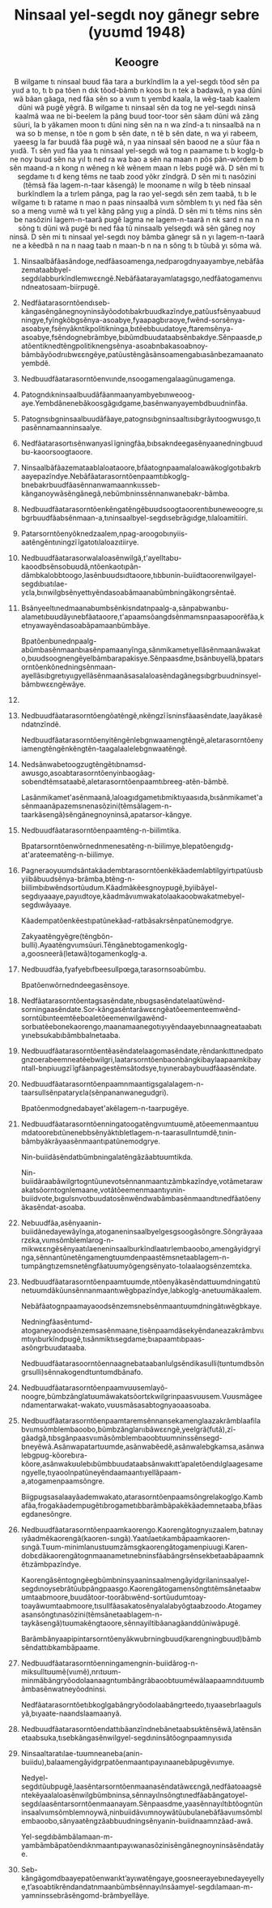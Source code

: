 <h1 align='center'>Ninsaal yel-segdɩ noy gãnegr sebre (yʊʊmd 1948)</h1>
<h2 align='center'>Keoogre</h2>
<p align='center'>B wilgame tɩ ninsaal bʊʊd fãa tara a burkĩndlim la a yel-segdɩ tõod sẽn pa yɩɩd a to, tɩ b pa tõen n dɩk tõod-bãmb n koos bɩ n tek a badawã, n yaa dũni wã bãan gãaga, ned fãa sẽn so a vɩɩm tɩ yembd kaala, la wẽg-taab kaalem dũni wã pʊgẽ yẽgrã.
B wilgame tɩ ninsaal sẽn da tog ne yel-segdɩ ninsã kaalmã waa ne bi-beelem la pãng buud toor-toor sẽn sãam dũni wã zãng sũuri, la b yãkamen moon tɩ dũni ning sẽn na n wa zĩnd-a tɩ ninsaalbã na n wa so b mense, n tõe n gom b sẽn date, n tẽ b sẽn date, n wa yi rabeem, yaeesg la far buudã fãa pʊgẽ wã, n yaa ninsaal sẽn baood ne a sũur fãa n yɩɩdã.
Tɩ sẽn yɩɩd fãa yaa tɩ ninsaal yel-segdɩ wã tog n paamame tɩ b koglg-b ne noy buud sẽn na yɩl tɩ ned ra wa bao a sẽn na maan n põs pãn-wõrdem b sẽn maand-a n kong n wẽneg n kẽ wẽnem maan n lebs pʊgẽ wã.
D sẽn mi tɩ segdame tɩ d keng tẽms ne taab zood yõkr zĩndgrã.
D sẽn mi tɩ nasõzini (tẽmsã fãa lagem-n-taar kãsengã) le mooname n wilg b tẽeb ninsaal burkĩndlem la a tɩrlem pãnga, pag la rao yel-segdɩ sẽn zem taabã, tɩ b le wilgame tɩ b ratame n mao n paas ninsaalbã vɩɩm sõmblem tɩ yɩ ned fãa sẽn so a meng vɩɩmẽ wã tɩ yel kãng pãng yɩɩg a pĩndã.
D sẽn mi tɩ tẽms nins sẽn be nasõzini lagem-n-taarã pʊgẽ lagma ne lagem-n-taarã n nk sard n na n sõng tɩ dũni wã pʊgẽ bɩ ned fãa tũ ninsaalb yelsegdɩ wã sẽn gãneg noy ninsã.
D sẽn mi tɩ ninsaal yel-segdɩ noy bãmba gãnegr sã n yɩ lagem-n-taarã ne a kẽedbã n na n naag taab n maan-b n na n sõng tɩ b tũubã yɩ sõma wã.</p>
<ol>
  <li>
    <p>Ninsaalbãfãasãndoge,nedfãasoamenga,nedparogdnyaayambye,nebãfãazemataabbyel-segdɩlabburkĩndlemwɛɛngẽ.Nebãfãatarayamlatagsgo,nedfãatogamenvɩɩndneatosaam-biirpʊgẽ.</p>
  </li>
  <li>
    <p>Nedfãatarasorntõendɩseb-kãngasẽngãnegnoyninsãyõodotɩbakrbuudkazĩndye,patũusfsẽnyaabuudningye,fyĩngkõbgsẽnya-asoabye,fyaapagbɩraoye,fwẽnd-sorsẽnya-asoabye,fsẽnyãkntikpolitikninga,bɩtẽebbuudatoye,ftaremsẽnya-asoabye,fsẽndognebrãmbye,bɩbũmdbuudataabsẽnbakdye.Sẽnpaasde,patõentiknedtẽngpolitiknengsẽnya-asoabnbakasoabnoy-bãmbãyõodrɩɩbwɛɛngẽye,patũustẽngãsãnsoamengabɩasãnbezamaanatoyembdẽ.</p>
  </li>
  <li>
    <p>Nedbuudfãatarasorntõenvɩɩnde,nsoogamengalaagũnugamenga.</p>
  </li>
  <li>
    <p>Patogndɩkninsaalbuudãfãanmaanyambyebɩnweoog-aye.Yembdãnenebãkoosgãgɩdgame,basẽnwanyayembdbuudninfãa.</p>
  </li>
  <li>
    <p>Patognsɩbgninsaalbuudãfãaye,patognsɩbgninsaaltɩsɩbgrãyɩtoogwʊsgo,tɩpasẽnnamaanninsaalye.</p>
  </li>
  <li>
    <p>Nedfãatarasortɩsẽnwanyasĩĩgningfãa,bɩbsakndeegasẽnyaanedningbuudbʊ-kaoorsoogtaoore.</p>
  </li>
  <li>
    <p>Ninsaalbãfãazemataablaloataoore,bfãatognpaamalaloawãkoglgotɩbakrbaayepazĩndye.Nebãfãatarasorntõenpaamtɩbkoglg-bnebakrbuudfãasẽnnanwamaannkɩɩsseb-kãnganoywãsẽngãnegã,nebũmbninssẽnnanwanebakr-bãmba.</p>
  </li>
  <li>
    <p>Nedbuudfãatarasorntõenkẽngatẽngẽbʊʊdsoogtaoorentɩbʊneweoogre,sɩbgrbuudfãabsẽnmaan-a,tɩninsaalbyel-segdɩsebrãgɩdge,tɩlaloamitiiri.</p>
  </li>
  <li>
    <p>Patarsorntõenyõknedzaalem,npag-aroogobɩnyiis-aatẽngẽntɩningzĩĩgatotɩlaloazɩtiirye.</p>
  </li>
  <li>
    <p>Nedbuudfãatarasorwalaloasẽnwilgã,t'ayelltabʊ-kaoodbsẽnsobʊʊdã,ntõenkaotɩpãn-dãmbkalobbtoogo,lasẽnbʊʊdsɩdtaoore,tɩbbʊnin-buiidtaoorenwilgayel-segdɩbɩatɩlae-yɛla,bɩnwilgbsẽnyettɩyẽndasoabãmaanabũmbningãkongrsẽntaẽ.</p>
  </li>
  <li>
    <p>Bsãnyeeltɩnedmaanabʊmbsẽnkisndatnpaalg-a,sãnpabwanbʊ-alametɩbʊʊdãyɩnebfãataoore,t'apaamsõangdsẽnmamsnpaasapoorẽfãa,ketnyawayẽndasoabãpamaanbũmbãye.</p>
    <p>Bpatõenbʊnednpaalg-abũmbasẽnmaanbɩasẽnpamaanyĩnga,sãnmikametɩyellãsẽnmaanãwakato,bʊʊdsoognengẽyelbãmbarapakisye.Sẽnpaasdme,bsãnbʊyellã,bpatarsorntõenkõnedningsẽnmaan-ayellãsɩbgretɩyɩɩgyellãsẽnmaanãsasalaloasẽndagãnegsɩbgrbuudninsyel-bãmbwɛɛngẽwãye.</p>
  </li>
  <li>
    <p></p>
  </li>
  <li>
    <p>Nedbuudfãatarasorntõengõatẽngẽ,nkẽngzĩĩsninsfãaasẽndate,laayãkasẽndatnzĩndẽ.</p>
    <p>Nedbuudfãatarasorntõenyitẽngẽnlebgnwaamengtẽngẽ,aletarasorntõenyiamengtẽngẽnkẽngtẽn-taagalaalelebgnwaatẽngẽ.</p>
  </li>
  <li>
    <p>Nedsãnwabetoogzugtẽngẽtɩbnamsd-awʊsgo,asoabtarasorntõenyinbaogãag-sobendtẽmsataabẽ,aletarasorntõenpaamtɩbreeg-atẽn-bãmbẽ.</p>
    <p>Lasãnmikamet'asẽnmaanã,laloagɩdgametɩbmiktɩyaasɩda,bɩsãnmikamet'asẽnmaanãpazemsnenasõzini(tẽmsãlagem-n-taarkãsengã)sẽngãnegnoyninsã,apatarsor-kãngye.</p>
  </li>
  <li>
    <p>Nedbuudfãatarasorntõenpaamtẽng-n-biilimtika.</p>
    <p>Bpatarsorntõenwõrnednmenesatẽng-n-biilimye,blepatõengɩdg-at'arateematẽng-n-biilimye.</p>
  </li>
  <li>
    <p>Pagneraoyʊʊmdsãntakãadembtarasorntõenkẽkãademlabtilgyirtɩpatũusbyiibãbuudsẽnya-brãmba,btẽng-n-biilimbɩbwẽndsortũudum.Kãadmãkẽesgnoypʊgẽ,byiibãyel-segdɩyaaaye,payɩɩdtoye,kãadmãvɩɩmwakatolaakaoobwakatmebyel-segdɩwãyaaye.</p>
    <p>Kãadempatõenkẽestɩpatũnekãad-ratbãsakrsẽnpatũnemodgrye.</p>
    <p>Zakyaatẽngyẽgre(tẽngbõn-bulli).Ayaatẽngvɩɩmsũuri.Tẽngãnebtogamenkoglg-a,goosneerã(letawã)togamenkoglg-a.</p>
  </li>
  <li>
    <p>Nedbuudfãa,fyafyebɩfbeesullpœga,tarasornsoabũmbu.</p>
    <p>Bpatõenwõrnedndeegasẽnsoye.</p>
  </li>
  <li>
    <p>Nedfãatarasorntõentagsasẽndate,nbʊgsasẽndatelaatũwẽnd-sorningaasẽndate.Sor-kãngasẽntarãwɛɛngẽatõeementeemwẽnd-sorntũbɩnteemtẽeboaletõeemenwilgawẽnd-sorbɩatẽebonekaorengo,maanamaanegotɩyɩyẽndaayebɩnnaagneataabatɩyɩnebsʊkabɩbãmbbalnetaaba.</p>
  </li>
  <li>
    <p>Nedbuudfãatarasorntõentẽasẽndatelaagomasẽndate,rẽndankɩttɩnedpatognzoerabeemneatẽebwilgri,laatarsorntõenbaonbãngkibaylaapaamkibayntall-bnpiuugzĩĩgfãanpagestẽmsãtodsye,tɩyɩnerabaybuudfãaasẽndate.</p>
  </li>
  <li>
    <p>Nedbuudfãatarasorntõenpaamnmaantigsgalalagem-n-taarsullsẽnpataryɛla(sẽnpananwanegudgri).</p>
    <p>Bpatõenmodgnedabayet'akẽlagem-n-taarpʊgẽye.</p>
  </li>
  <li>
    <p>Nedbuudfãatarasorntõenningatoogatẽngvɩɩmtʊʊmẽ,atõeemenmaantʊʊmdatoorebɩtũnenebbsẽnyãktɩbletlagem-n-taarasullntʊmdẽ,tɩnin-bãmbyãkrãyaasẽnmaantɩpatũnemodgrye.</p>
    <p>Nin-buiidãsẽndatbũmbningalatẽngãzãabtʊʊmtikda.</p>
    <p>Nin-buiidãraabãwilgrtogntũunevotsẽnnanmaantɩzãmbkazĩndye,votãmetarawakatsõorntognlemaane,votãtõeemenmaantɩyɩnin-buiidvote,bɩgʊlsnvotbuudatosẽnwẽndwabãmbasẽnmaandtɩnedfãatõenyãkasẽndat-asoaba.</p>
  </li>
  <li>
    <p>Nebuudfãa,asẽnyaanin-buiidãnedayewãyĩnga,atoganeninsaalbyelgesgsoogãsõngre.Sõngrãyaaarzɛka,vɩɩmsõmblemlarog-n-mikwɛɛngẽsẽnyaatɩlaeneninsaalburkĩndlaatɩrlembaoobo,amengãyidgryĩnga,sẽnnantũnetẽngamengtʊʊmdenpaastẽmsnetaablagem-n-tʊmpãngtɩzemsnetẽngfãatʊʊmyõgengsẽnyato-tolaalaogsẽnzemtɛka.</p>
  </li>
  <li>
    <p>Nedbuudfãatarasorntõenpaamtʊʊmde,ntõenyãkasẽndattʊʊmdningatɩtũnetʊʊmdãkũunsẽnnanmaantɩwẽgbpazĩndye,labkoglg-anetʊʊmãkaalem.</p>
    <p>Nebãfãatognpaamayaoodsẽnzemsnebsẽnmaantʊʊmdningãtɩwẽgbkaye.</p>
    <p>Nedningfãasẽntʊmd-atoganeyaoodsẽnzemsasẽnmaane,tisẽnpaamdãsekyẽndaneazakrãmbvɩɩmtɩyɩburkĩndpʊgẽ,tɩsãnmiktɩsegdame;bɩapaamtɩbpaas-asõngrbuudataaba.</p>
    <p>Nedbuudfãatarasoorntõennaagnebataabanlulgsẽndikasulli(tʊntʊmdbsõngrsulli)sẽnnakogendtʊntʊmdbãnafo.</p>
  </li>
  <li>
    <p>Nedbuudfãatarasorntõenpaamvʊʊsemlayõ-noogre,bũmbzãnglatʊʊmãwakatsõortɛkwilgrinpaasvʊʊsem.Vʊʊsmãgeendamentarwakat-wakato,vʊʊsmãsasabtognyaoaasoaba.</p>
  </li>
  <li>
    <p>Nedbuudfãatarasorntõenpaamtaremsẽnnansekamenglaazakrãmblaafilabvɩɩmsõmblembaoobo,bũmbzãnglarɩɩbãwɛɛngẽ,yeelgrã(futã),zĩ-gãadgã,tɩbsgãnpaasvɩɩmãsõmblembaoobtʊʊmninssẽnsegd-bneyẽwã.Asãnwapatartʊʊmde,asãnwabẽedẽ,asãnwalebgkamsa,asãnwalebgpʊg-kõorebɩra-kõore,asãnwakʊʊlebɩbũmbbuudataabsãnwakɩtt’apaletõendɩlglaagesamengyelle,tɩyaoolnpatũneyẽndaamaantɩyellãpaam-a,atogamenpaamsõngre.</p>
    <p>Biigpʊgsasalaayãademwakato,atarasorntõenpaamsõngrelakoglgo.Kambafãa,frogakãadempʊgẽtɩbrogametɩbbarãmbãpakẽkãademnetaaba,bfãasegdanesõngre.</p>
  </li>
  <li>
    <p>Nedbuudfãatarasorntõenpaamkaorengo.Kaorengãtognyɩɩzaalem,batɩnayɩyãadmẽkaorengã(kaoren-sɩngã).Yaatɩlaetɩkambãpaamkaoren-sɩngã.Tʊʊm-minimlanustʊʊmzãmsgkaorengãtogamenpiuugi.Karen-dobɛdãkaorengãtognmaanametɩnebninsfãabãngrsẽnsekbetaabãpaamnkẽtɩzãmbpazĩndye.</p>
    <p>Kaorengãsẽntogngẽegbũmbninsyaaninsaalmengãyidgrilaninsaalyel-segdɩnoysebrãtũubpãngpaasgo.Kaorengãtogamensõngtɩtẽmsãnetaabwʊmtaabmoore,buudãtoor-toorãbɩwẽnd-sortũudumtoay-toayãwʊmtaabmoore,tɩsullfãasakatosẽnyalalabyõgtaabzoodo.Atogameyasansõngtɩnasõzini(tẽmsãnetaablagem-n-taykãsengã)tʊʊmakẽngtaoore,sẽnnayiltibãanagãanddũniwãpʊgẽ.</p>
    <p>Barãmbãnyaapipintarsorntõenyãkwubrningbuud(karengningbuud)bãmbsẽndattɩbkambãpaame.</p>
  </li>
  <li>
    <p>Nedbuudfãatarasorntõenningamengnin-buiidãrog-n-miksulltʊʊmẽ(vɩɩmẽ),nrɩtʊʊm-minmãbãngryõodolaanaagntʊmbãngrãbaoobtʊʊmẽwãlaapaamndɩtʊʊmbãmbasẽnwatneyõodninsi.</p>
    <p>Nedfãatarasorntõetɩbkoglgabãngryõodolaabãngrteedo,tɩyaasebrlaagʊlsyã,bɩyaate-naandslaamaanyã.</p>
  </li>
  <li>
    <p>Nedbuudfãatarasorntõendattɩbãanzĩndnebãnetaabsʊktẽnsẽwã,latẽnsãnetaabsʊka,tɩsebkãngasẽnwilgyel-segdɩninsãtõognpaamnyɩsɩda</p>
  </li>
  <li>
    <p>Ninsaaltaratɩlae-tʊʊmneaneba(anin-buiidu),balaamengãyidgrpatõenmaantɩpayɩnaanebãpʊgẽvɩɩmye.</p>
    <p>Nedyel-segdɩtũubpʊgẽ,laasẽntarsorntõenmaanasẽndatãwɛɛngã,nedfãatoaagsẽntekẽyaalaloasẽnwilgbũmbninsa,sẽnnayɩlnsõngtɩnedfãabãngatoyel-segdɩlaasẽntarsorntõenmaanayam.Sẽnpaasdme,yaasẽnnayɩltɩbtõogntũninsaalvɩɩmsõmblemnoywã,ninbuiidãvɩɩmnoywãtũubulanebãfãavɩɩmsõmblembaoobo,sãnyaatẽngzãabbuudningsẽnyanin-buiidnaamnzãad-awã.</p>
    <p>Yel-segdɩbãmbãlamaan-m-yambãmbãpatõendɩknmaantɩpayɩwanasõzinisẽngãnegnoyninsãsẽndatãye.</p>
  </li>
  <li>
    <p>Seb-kãngãgomdbaayepatõenwarɩkt’ayɩwatẽngaye,goosneerayebɩnedayeyellye,t’asoabtikrẽndandatnmaanbũmbsẽnnayɩlnsãamyel-segdɩlamaan-m-yamninssebrãsẽngomd-brãmbyellãye.</p>
  </li>
</ol>